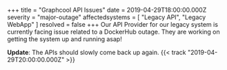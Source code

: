 +++
title = "Graphcool API Issues"
date = 2019-04-29T18:00:00.000Z
severity = "major-outage"
affectedsystems = [
  "Legacy API",
  "Legacy WebApp"
]
resolved = false
+++
Our API Provider for our legacy system is currently facing issue related to a DockerHub outage. They are working on getting the system up and running asap!

**Update**: The APIs should slowly come back up again. {{< track "2019-04-29T20:00:00.000Z" >}}